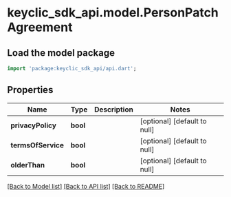 # keyclic_sdk_api.model.PersonPatchAgreement

## Load the model package
```dart
import 'package:keyclic_sdk_api/api.dart';
```

## Properties
Name | Type | Description | Notes
------------ | ------------- | ------------- | -------------
**privacyPolicy** | **bool** |  | [optional] [default to null]
**termsOfService** | **bool** |  | [optional] [default to null]
**olderThan** | **bool** |  | [optional] [default to null]

[[Back to Model list]](../README.md#documentation-for-models) [[Back to API list]](../README.md#documentation-for-api-endpoints) [[Back to README]](../README.md)


